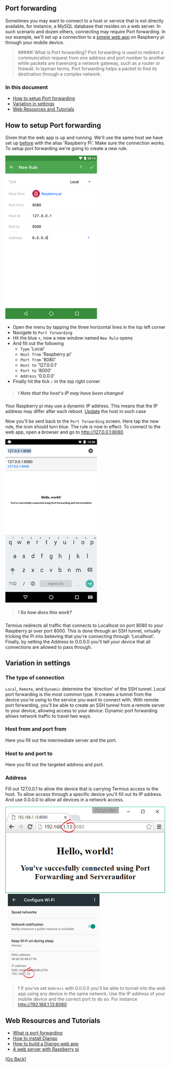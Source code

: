 ## Port forwarding
Sometimes you may want to connect to a host or service that is not directly available, for instance, a MySQL database that resides on a web server. In such scenario and dozen others, connecting may require Port forwarding. In our example, we'll set up a connection to a [simple web app](https://docs.djangoproject.com/en/dev/intro/tutorial01/) on Raspberry pi through your mobile device.

> #####*!* What is Port forwarding?
> Port forwarding is used to redirect a communication request from one address and port number to another while packets are traversing a network gateway, such as a router or firewall. In layman terms, Port forwarding helps a packet to find its destination through a complex network.


### In this document
* [How to setup Port forwarding](#how-to-setup-port-forwarding)
* [Variation in settings](#variation-in-settings)
* [Web Resources and Tutorials](#web-resources-and-tutorials)


## How to setup Port forwarding
Given that the web app is up and running. We'll use the same host we have set up [before](basic_host.md) with the alias 'Raspberry Pi'. Make sure the connection works. To setup port forwarding we're going to create a new rule.

![Create a new rule](../.images/screenshots/portf01.png)

* Open the menu by tapping the three horizontal lines in the lop left corner
* Navigate to `Port forwarding`
* Hit the blue `+`, now a new window named `New Rule` opens
* And fill out the following
	* `Type` 'Local'
	* `Host from` 'Raspberry pi'
	* `Port from` '8080'
	* `Host to` '127.0.0.1'
	* `Port to` '8000'
	* `Address` '0.0.0.0'
* Finally hit the tick `✓` in the top right corner

> ##### _!_ Note that the host's IP may have been changed
Your Raspberry pi may use a dynamic IP address. This means that the IP address may differ after each reboot. [Update](basic_host.md#edit-or-delete-a-host) the host in such case

Now you'll be sent back to the `Port forwarding` screen. Here tap the new rule, the icon should turn blue. The rule is now in effect. To connect to the web app, open a browser and go to http://127.0.0.1:8080

![Connection established](../.images/screenshots/portf02.png)

> ##### _!_ So how does this work?
Termius redirects all traffic that connects to Localhost on port 8080 to your Raspberry pi over port 8000. This is done through an SSH tunnel, virtually tricking the Pi into believing that you're connecting through 'Localhost'. Finally, by setting the Address to 0.0.0.0 you'll tell your device that all connections are allowed to pass through.

## Variation in settings

### The type of connection
`Local`, `Remote`, and `Dynamic` determine the 'direction' of the SSH tunnel. Local port forwarding is the most common type. It creates a tunnel from the device you're using to the service you want to connect with. With remote port forwarding, you'll be able to create an SSH tunnel from a remote server to your device, allowing access to your device. Dynamic port forwarding allows network traffic to travel two ways.

### Host from and port from
Here you fill out the intermediate server and the port.

### Host to and port to
Here you fill out the targeted address and port.

### Address
Fill out 127.0.0.1 to allow the device that is carrying Termius access to the host. To allow access through a specific device you'll fill out its IP address. And use 0.0.0.0 to allow all devices in a network access.

![Connect using a browser](../.images/screenshots/portf03.png) &nbsp; ![Connect using a browser](../.images/screenshots/portf04.png)

> ***!*** If you've set `Address` with 0.0.0.0 you'll be able to tunnel into the web app using any device in the same network. Use the IP address of your mobile device and the correct port to do so. For instance http://192.168.1.13:8080

## Web Resources and Tutorials
* [What is port forwarding](http://blog.trackets.com/2014/05/17/ssh-tunnel-local-and-remote-port-forwarding-explained-with-examples.html)
* [How to install Django](https://docs.djangoproject.com/en/dev/intro/install/)
* [How to build a Django web app](https://docs.djangoproject.com/en/dev/intro/tutorial01/)
* [A web server with Raspberry pi](http://raspberrypituts.com/django-raspberry-pi-tutorial/)

[[Go Back](README.md)]
